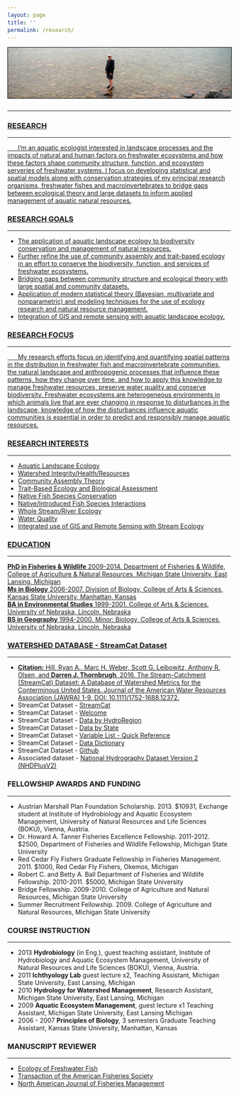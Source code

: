 ```yaml
---
layout: page
title: ''
permalink: /research/
---
```

<a href="http://dthor.github.io/" title="Darren Thornbrugh, Ph.D."><img class="pure-img" src="/images/heron.JPG" width="" height="" style="margin-bottom:10px; border:1px solid #000000;" alt="Darren Thornbrugh, Ph.D.">

***

### RESEARCH
***


&nbsp;&nbsp;&nbsp;&nbsp;&nbsp;&nbsp;I’m an aquatic ecologist interested in landscape processes and the impacts of natural and human factors on freshwater ecosystems and how these factors shape community structure, function, and ecosystem serveries of freshwater systems. I focus on developing statistical and spatial models along with conservation strategies of my principal research organisms, freshwater fishes and macroinvertebrates to bridge gaps between ecological theory and large datasets to inform applied management of aquatic natural resources.

### RESEARCH GOALS
***
-	The application of aquatic landscape ecology to biodiversity conservation and management of natural resources.
-	Further refine the use of community assembly and trait-based ecology in an effort to conserve the biodiversity, function, and services of freshwater ecosystems.
-	Bridging gaps between community structure and ecological theory with large spatial and community datasets.
-	Application of modern statistical theory (Bayesian, multivariate and nonparametric) and modeling techniques for the use of ecology research and natural resource management.
-	Integration of GIS and remote sensing with aquatic landscape ecology.

### RESEARCH FOCUS  
***
 
&nbsp;&nbsp;&nbsp;&nbsp;&nbsp;&nbsp;My research efforts focus on identifying and quantifying spatial patterns in the distribution in freshwater fish and macroinvertebrate communities, the natural landscape and anthropogenic processes that influence these patterns, how they change over time, and how to apply this knowledge to manage freshwater resources, preserve water quality and conserve biodiversity. Freshwater ecosystems are heterogeneous environments in which animals live that are ever changing in response to disturbances in the landscape, knowledge of how the disturbances influence aquatic communities is essential in order to predict and responsibly manage aquatic resources. 

### RESEARCH INTERESTS
- - - -
-   Aquatic Landscape Ecology
-   Watershed Integrity/Health/Resources
-   Community Assembly Theory
-	Trait-Based Ecology and Biological Assessment
-	Native Fish Species Conservation
-	Native/Introduced Fish Species Interactions
-	Whole Stream/River Ecology
-   Water Quality
-	Integrated use of GIS and Remote Sensing with Stream Ecology

### EDUCATION
***
**PhD in Fisheries & Wildlife** 2009-2014. Department of Fisheries & Wildlife, College of Agriculture & Natural Resources, Michigan State University, East Lansing, Michigan  
**Ms in Biology** 2006-2007. Division of Biology, College of Arts & Sciences, Kansas State University, Manhattan, Kansas  
**BA in Environmental Studies** 1999-2001. College of Arts & Sciences, University of Nebraska, Lincoln, Nebraska  
**BS in Geography** 1994-2000. Minor: Biology, College of Arts & Sciences, University of Nebraska, Lincoln, Nebraska

### WATERSHED DATABASE - StreamCat Dataset
***
-	**Citation:** [Hill, Ryan A., Marc H. Weber, Scott G. Leibowitz, Anthony R. Olsen, and **Darren J. Thornbrugh**, 2016. The Stream-Catchment (StreamCat) Dataset: A Database of Watershed Metrics for the Conterminous United States. Journal of the American Water Resources Association (JAWRA) 1-9. DOI: 10.1111/1752-1688.12372.](http://onlinelibrary.wiley.com/doi/10.1111/1752-1688.12372/abstract)
-   StreamCat Dataset - [StreamCat](https://www.epa.gov/national-aquatic-resource-surveys/streamcat)
-   StreamCat Dataset - [Welcome](ftp://newftp.epa.gov/EPADataCommons/ORD/NHDPlusLandscapeAttributes/StreamCat/WelcomePage.html)
-	StreamCat Dataset - [Data by HydroRegion](ftp://newftp.epa.gov/EPADataCommons/ORD/NHDPlusLandscapeAttributes/StreamCat/HydroRegions/)
-	StreamCat Dataset - [Data by State](ftp://newftp.epa.gov/EPADataCommons/ORD/NHDPlusLandscapeAttributes/StreamCat/States/)
-	StreamCat Dataset - [Variable List - Quick Reference](ftp://newftp.epa.gov/EPADataCommons/ORD/NHDPlusLandscapeAttributes/StreamCat/Documentation/VariableList-QuickReference.html)
-	StreamCat Dataset - [Data Dictionary](ftp://newftp.epa.gov/EPADataCommons/ORD/NHDPlusLandscapeAttributes/StreamCat/Documentation/DataDictionary.html)
-	StreamCat Dataset - [Github](https://github.com/USEPA/StreamCat)
-	Associated dataset - [National Hydrography Dataset Version 2 (NHDPlusV2)](http://www.horizon-systems.com/nhdplus/NHDplusV2_home.php)

### FELLOWSHIP AWARDS AND FUNDING 
***
-   Austrian Marshall Plan Foundation Scholarship. 2013. $10931, Exchange student at Institute of Hydrobiology and Aquatic Ecosystem Management, University of Natural Resources and Life Sciences (BOKU), Vienna, Austria.
-	Dr. Howard A. Tanner Fisheries Excellence Fellowship. 2011-2012. $2500, Department of Fisheries and Wildlife Fellowship, Michigan State University
-	Red Cedar Fly Fishers Graduate Fellowship in Fisheries Management. 2011. $1000, Red Cedar Fly Fishers, Okemos, Michigan
-	Robert C. and Betty A. Ball Department of Fisheries and Wildlife Fellowship. 2010-2011. $5000, Michigan State University
-	Bridge Fellowship. 2009-2010. College of Agriculture and Natural Resources, Michigan State University
-	Summer Recruitment Fellowship. 2009. College of Agriculture and Natural Resources, Michigan State University

### COURSE INSTRUCTION 
*** 
- 2013	**Hydrobiology** (in Eng.), guest teaching assistant, Institute of Hydrobiology and Aquatic Ecosystem Management, University of Natural Resources and Life Sciences (BOKU), Vienna, Austria.
- 2011	**Ichthyology Lab** guest lecture x2, Teaching Assistant, Michigan State University, East Lansing, Michigan 
- 2010	**Hydrology for Watershed Management**, Research Assistant, Michigan State University, East Lansing, Michigan
- 2009	**Aquatic Ecosystem Management**, guest lecture x1 Teaching Assistant, Michigan State University, East Lansing Michigan 
- 2006 - 2007	**Principles of Biology**, 3 semesters Graduate Teaching Assistant, Kansas State University, Manhattan, Kansas


### MANUSCRIPT REVIEWER 
***
-	[Ecology of Freshwater Fish](http://onlinelibrary.wiley.com/journal/10.1111/(ISSN)1600-0633)
-	[Transaction of the American Fisheries Society](http://www.tandfonline.com/loi/utaf20)
-	[North American Journal of Fisheries Management](http://www.tandfonline.com/toc/ujfm20/current)
